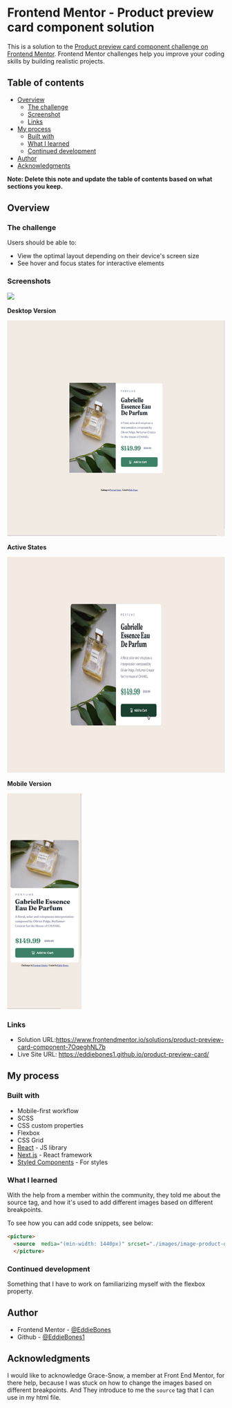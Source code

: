 # Frontend Mentor - Product preview card component solution

This is a solution to the [Product preview card component challenge on Frontend Mentor](https://www.frontendmentor.io/challenges/product-preview-card-component-GO7UmttRfa). Frontend Mentor challenges help you improve your coding skills by building realistic projects. 

## Table of contents

- [Overview](#overview)
  - [The challenge](#the-challenge)
  - [Screenshot](#screenshot)
  - [Links](#links)
- [My process](#my-process)
  - [Built with](#built-with)
  - [What I learned](#what-i-learned)
  - [Continued development](#continued-development)
- [Author](#author)
- [Acknowledgments](#acknowledgments)

**Note: Delete this note and update the table of contents based on what sections you keep.**

## Overview

### The challenge

Users should be able to:

- View the optimal layout depending on their device's screen size
- See hover and focus states for interactive elements

### Screenshots

![](./screenshot.jpg)

**Desktop Version**

<img src="./design/desktop-version.png" alt="desktop-version" height="500px">

**Active States**

<img src="./design/active-states.jpg" alt="desktop-version" height="500px">

**Mobile Version**

<img src="./design/mobile-version.png" alt="desktop-version" height="500px">

### Links

- Solution URL:https://www.frontendmentor.io/solutions/product-preview-card-component-7OqeghNL7b
- Live Site URL: https://eddiebones1.github.io/product-preview-card/

## My process

### Built with
- Mobile-first workflow
- SCSS
- CSS custom properties
- Flexbox
- CSS Grid
- [React](https://reactjs.org/) - JS library
- [Next.js](https://nextjs.org/) - React framework
- [Styled Components](https://styled-components.com/) - For styles

### What I learned

With the help from a member within the community, they told me about the source tag, and how it's used to add different images based on different breakpoints.

To see how you can add code snippets, see below:

```html
<picture>
  <source  media="(min-width: 1440px)" srcset="./images/image-product-desktop.png">
  </picture>
```
### Continued development
Something that I have to work on familiarizing myself with the flexbox property.

## Author

- Frontend Mentor - [@EddieBones](https://www.frontendmentor.io/profile/EddieBones1)
- Github - [@EddieBones1](https://github.com/EddieBones1)

## Acknowledgments

I would like to acknowledge Grace-Snow, a member at Front End Mentor, for there help, because I was stuck on how to change the images based on different breakpoints. And They introduce to me the ```source``` tag that I can use in my html file.

